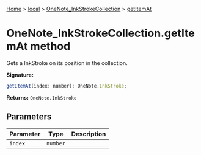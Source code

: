 [Home](./index) &gt; [local](local.md) &gt; [OneNote\_InkStrokeCollection](local.onenote_inkstrokecollection.md) &gt; [getItemAt](local.onenote_inkstrokecollection.getitemat.md)

# OneNote\_InkStrokeCollection.getItemAt method

Gets a InkStroke on its position in the collection.

**Signature:**
```javascript
getItemAt(index: number): OneNote.InkStroke;
```
**Returns:** `OneNote.InkStroke`

## Parameters

|  Parameter | Type | Description |
|  --- | --- | --- |
|  `index` | `number` |  |

